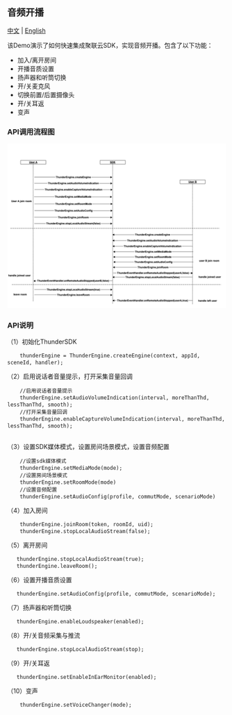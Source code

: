 ## 音频开播
[中文](README.zh.md) | [English](README.md)

该Demo演示了如何快速集成聚联云SDK，实现音频开播。包含了以下功能：
- 加入/离开房间
- 开播音质设置
- 扬声器和听筒切换
- 开/关麦克风
- 切换前置/后置摄像头
- 开/关耳返
- 变声


### API调用流程图
![avatar](audio.png)

### API说明

（1）初始化ThunderSDK
```
    thunderEngine = ThunderEngine.createEngine(context, appId, sceneId, handler);
```
（2）启用说话者音量提示，打开采集音量回调
```
    //启用说话者音量提示
    thunderEngine.setAudioVolumeIndication(interval, moreThanThd, lessThanThd, smooth);
    //打开采集音量回调
    thunderEngine.enableCaptureVolumeIndication(interval, moreThanThd, lessThanThd, smooth);
   
```
（3）设置SDK媒体模式，设置房间场景模式，设置音频配置
```
    //设置sdk媒体模式
    thunderEngine.setMediaMode(mode);
    //设置房间场景模式
    thunderEngine.setRoomMode(mode)
    //设置音频配置
    thunderEngine.setAudioConfig(profile, commutMode, scenarioMode)

```
（4）加入房间
```
    thunderEngine.joinRoom(token, roomId, uid);
    thunderEngine.stopLocalAudioStream(false);
```

（5）离开房间
```
   thunderEngine.stopLocalAudioStream(true);
   thunderEngine.leaveRoom();
```
（6）设置开播音质设置
```
   thunderEngine.setAudioConfig(profile, commutMode, scenarioMode);
```
（7）扬声器和听筒切换
```
   thunderEngine.enableLoudspeaker(enabled);
```
（8）开/关音频采集与推流
```
   thunderEngine.stopLocalAudioStream(stop);
```
（9）开/关耳返
```
   thunderEngine.setEnableInEarMonitor(enabled);
```
（10）变声
```
    thunderEngine.setVoiceChanger(mode);
```